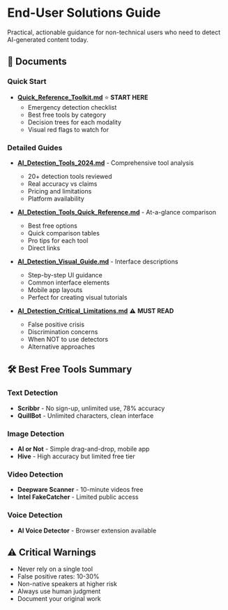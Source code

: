 # End-User Solutions Guide

Practical, actionable guidance for non-technical users who need to detect AI-generated content today.

## 📄 Documents

### Quick Start
- **[Quick_Reference_Toolkit.md](Quick_Reference_Toolkit.md)** ⭐ **START HERE**
  - Emergency detection checklist
  - Best free tools by category
  - Decision trees for each modality
  - Visual red flags to watch for

### Detailed Guides
- **[AI_Detection_Tools_2024.md](AI_Detection_Tools_2024.md)** - Comprehensive tool analysis
  - 20+ detection tools reviewed
  - Real accuracy vs claims
  - Pricing and limitations
  - Platform availability

- **[AI_Detection_Tools_Quick_Reference.md](AI_Detection_Tools_Quick_Reference.md)** - At-a-glance comparison
  - Best free options
  - Quick comparison tables
  - Pro tips for each tool
  - Direct links

- **[AI_Detection_Visual_Guide.md](AI_Detection_Visual_Guide.md)** - Interface descriptions
  - Step-by-step UI guidance
  - Common interface elements
  - Mobile app layouts
  - Perfect for creating visual tutorials

- **[AI_Detection_Critical_Limitations.md](AI_Detection_Critical_Limitations.md)** ⚠️ **MUST READ**
  - False positive crisis
  - Discrimination concerns
  - When NOT to use detectors
  - Alternative approaches

## 🛠️ Best Free Tools Summary

### Text Detection
- **Scribbr** - No sign-up, unlimited use, 78% accuracy
- **QuillBot** - Unlimited characters, clean interface

### Image Detection  
- **AI or Not** - Simple drag-and-drop, mobile app
- **Hive** - High accuracy but limited free tier

### Video Detection
- **Deepware Scanner** - 10-minute videos free
- **Intel FakeCatcher** - Limited public access

### Voice Detection
- **AI Voice Detector** - Browser extension available

## ⚠️ Critical Warnings
- Never rely on a single tool
- False positive rates: 10-30%
- Non-native speakers at higher risk
- Always use human judgment
- Document your original work